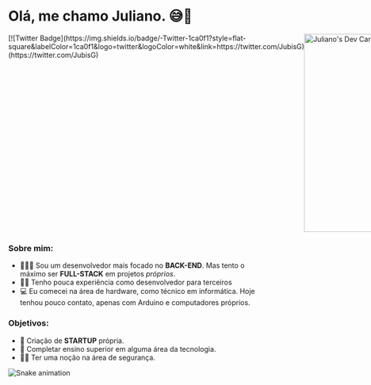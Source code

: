# Olá, me chamo Juliano. 😅🚀
<div style="display: flex;">
  <div>
   [![Twitter Badge](https://img.shields.io/badge/-Twitter-1ca0f1?style=flat-square&labelColor=1ca0f1&logo=twitter&logoColor=white&link=https://twitter.com/JubisG)(https://twitter.com/JubisG)
  </div>
  
  <div>
    <a href="https://app.daily.dev/Anjinho"><img src="https://api.daily.dev/devcards/2f172cc0232e40f49f8e717a8c4555b3.png?r=zed" width="400" alt="Juliano's Dev Card"/></a>
  </div>
  
</div>


### Sobre mim: 
- 👨🏼‍🏫 Sou um desenvolvedor mais focado no **BACK-END**. Mas tento o máximo ser **FULL-STACK** em projetos _próprios_.
- ✍🏼 Tenho pouca experiência como desenvolvedor para terceiros
- 💻 Eu comecei na área de hardware, como técnico em informática. Hoje tenhou pouco contato, apenas com Arduino e computadores próprios.

### Objetivos: 

- 🦾 Criação de **STARTUP** própria.
- 🧠 Completar ensino superior em alguma área da tecnologia.
- 🧑‍💻 Ter uma noção na área de segurança.



![Snake animation](https://github.com/Anjinhuh/Anjinhuh/blob/output/github-contribution-grid-snake.svg)
